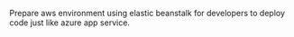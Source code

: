 Prepare aws environment using elastic beanstalk for developers to deploy code just like azure app service.